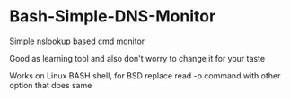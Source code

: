 # Bash-Simple-DNS-Monitor

Simple nslookup based cmd monitor

Good as learning tool and also don't worry to change it for your taste

Works on Linux BASH shell, for BSD replace read -p command with other option that does same
